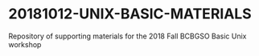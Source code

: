 # 20181012-UNIX-BASIC-MATERIALS
Repository of supporting materials for the 2018 Fall BCBGSO Basic Unix workshop
